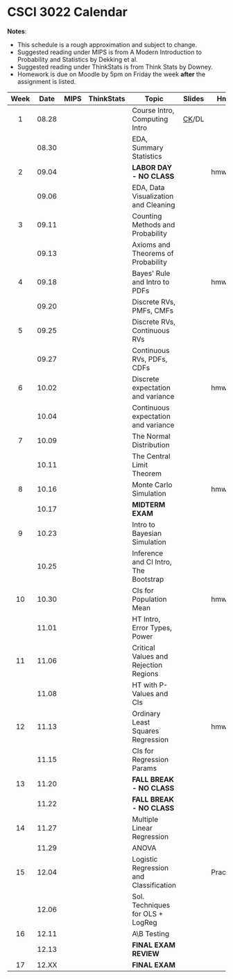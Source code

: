 # CSCI 3022 Calendar

**Notes**:
- This schedule is a rough approximation and subject to change.
- Suggested reading under MIPS is from A Modern Introduction to Probability and Statistics by Dekking et al. 
- Suggested reading under ThinkStats is from Think Stats by Downey.
- Homework is due on Moodle by 5pm on Friday the week **after** the assignment is listed. 

|Week	| Date 		   | MIPS   |  ThinkStats  |                Topic             	     | Slides       | Hmwk  	| 
|:-----:|:------------:| -------|--------------|-----------------------------------------|--------------|-----------|
|1      | 08.28        |        | 			   |  Course Intro, Computing Intro 	 	 |	[CK](https://goo.gl/JmqTbf)/DL	|	| 
|       | 08.30        |        | 			   |  EDA, Summary Statistics 				 |			    |			| 
|2      | 09.04        |        | 			   |  **LABOR DAY - NO CLASS**               |			    |	hmwk1	| 
|       | 09.06        |        | 			   |  EDA, Data Visualization and Cleaning   |			    |			| 
|3      | 09.11        |        | 			   |  Counting Methods and Probability       |			    |			| 
|       | 09.13        |        | 			   |  Axioms and Theorems of Probability     |			    |			| 
|4      | 09.18        |        | 			   |  Bayes' Rule and Intro to PDFs			 |              |	hmwk2	| 
|       | 09.20        |        | 			   |  Discrete RVs, PMFs, CMFs               |			    |			| 
|5      | 09.25        |        | 			   |  Discrete RVs, Continuous RVs			 |			    |			| 
|       | 09.27        |        | 			   |  Continuous RVs, PDFs, CDFs             |			    |			| 
|6      | 10.02        |        | 			   |  Discrete expectation and variance      |			    |	hmwk3	| 
|       | 10.04        |        | 			   |  Continuous expectation and variance    |				| 			|
|7      | 10.09        |        | 			   |  The Normal Distribution                |			    |			| 
|       | 10.11        |        | 			   |  The Central Limit Theorem              |			    |			| 
|8      | 10.16        |        | 			   |  Monte Carlo Simulation                 |			    |	hmwk4	| 
|       | 10.17        |        | 			   |  **MIDTERM EXAM**                       |			    |			| 
|9      | 10.23        |        | 			   |  Intro to Bayesian Simulation           |			    |			| 
|       | 10.25        |        | 			   |  Inference and CI Intro, The Bootstrap  | 		        |			| 
|10     | 10.30        |        | 			   |  CIs for Population Mean                |			    |	hmwk5	| 
|       | 11.01        |        | 			   |  HT Intro, Error Types, Power           |			    |			| 
|11     | 11.06        |        | 			   |  Critical Values and Rejection Regions  |			    |			| 
|       | 11.08        |        | 			   |  HT with P-Values and CIs               |			    |			| 
|12     | 11.13        |        | 			   |  Ordinary Least Squares Regression      |			    |	hmwk6	| 
|       | 11.15        |        | 			   |  CIs for Regression Params              |			    |			| 
|13     | 11.20        |        | 			   |  **FALL BREAK - NO CLASS**              |			    |			| 
|       | 11.22        |        | 			   |  **FALL BREAK - NO CLASS**              |			    |			| 
|14     | 11.27        |        | 			   |  Multiple Linear Regression             |			    |			| 
|       | 11.29        |        | 			   |  ANOVA    								 |			    |			| 
|15     | 12.04        |        | 			   |  Logistic Regression and Classification |			    | Practicum	| 
|       | 12.06        |        | 			   |  Sol. Techniques for OLS + LogReg       |			    |			| 
|16     | 12.11        |        | 			   |  A\B Testing							 |			    |			| 
|       | 12.13        |        | 			   |  **FINAL EXAM REVIEW**                  |			    |			| 
|17     | 12.XX        |        | 			   |  **FINAL EXAM**                         |			    |			| 
